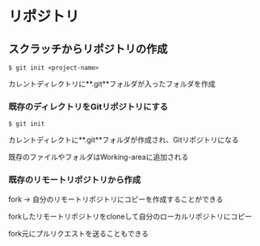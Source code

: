 # リポジトリ

## スクラッチからリポジトリの作成

`$ git init <project-name>`

カレントディレクトリに**.git**フォルダが入った<project-name>フォルダを作成

### 既存のディレクトリをGitリポジトリにする

`$ git init`

カレントディレクトに**.git**フォルダが作成され、Gitリポジトリになる

既存のファイルやフォルダはWorking-areaに追加される

### 既存のリモートリポジトリから作成

fork -> 自分のリモートリポジトリにコピーを作成することができる

forkしたリモートリポジトリをcloneして自分のローカルリポジトリにコピー

fork元にプルリクエストを送ることもできる



